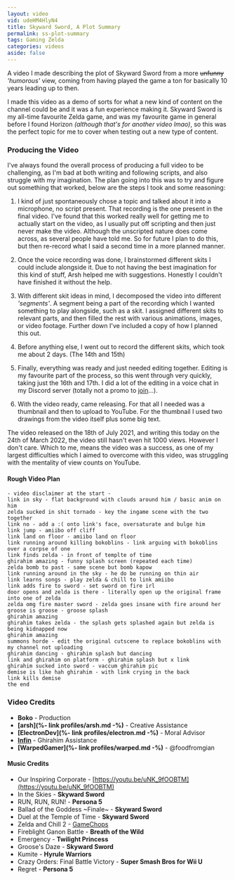 ```yaml
---
layout: video
vid: udeHM4HlyN4
title: Skyward Sword, A Plot Summary
permalink: ss-plot-summary
tags: Gaming Zelda
categories: videos
aside: false
---
```


A video I made describing the plot of Skyward Sword from a more ~~unfunny~~ *'humorous'* view, coming from having played the game a ton for basically 10 years leading up to then.

<!--more-->

I made this video as a demo of sorts for what a new kind of content on the channel could be and it was a fun experience making it.
Skyward Sword is my all-time favourite Zelda game, and was my favourite game in general before I found Horizon *(although that's for another video lmao)*, so this was the perfect topic for me to cover when testing out a new type of content.

### Producing the Video

I've always found the overall process of producing a full video to be challenging, as I'm bad at both writing and following scripts, and also struggle with my imagination.
The plan going into this was to try and figure out something that worked, below are the steps I took and some reasoning:

1.  I kind of just spontaneously chose a topic and talked about it into a microphone, no script present. That recording is the one present in the final video. I've found that this worked really well for getting me to actually start on the video, as I usually put off scripting and then just never make the video. Although the unscripted nature does come across, as several people have told me. So for future I plan to do this, but then re-record what I said a second time in a more planned manner.

2.  Once the voice recording was done, I brainstormed different skits I could include alongside it. Due to not having the best imagination for this kind of stuff, Arsh helped me with suggestions. Honestly I couldn't have finished it without the help.

3.  With different skit ideas in mind, I decomposed the video into different *'segments'*. A segment being a part of the recording which I wanted something to play alongside, such as a skit. I assigned different skits to relevant parts, and then filled the rest with various animations, images, or video footage. Further down I've included a copy of how I planned this out.

4.  Before anything else, I went out to record the different skits, which took me about 2 days. (The 14th and 15th)

5.  Finally, everything was ready and just needed editing together. Editing is my favourite part of the process, so this went through very quickly, taking just the 16th and 17th. I did a lot of the editing in a voice chat in my Discord server (totally not a promo to [join](/server)...).

6.  With the video ready, came releasing. For that all I needed was a thumbnail and then to upload to YouTube. For the thumbnail I used two drawings from the video itself plus some big text.

The video released on the 18th of July 2021, and writing this today on the 24th of March 2022, the video still hasn't even hit 1000 views. However I don't care. Which to me, means the video was a success, as one of my largest difficulties which I aimed to overcome with this video, was struggling with the mentality of view counts on YouTube.

#### Rough Video Plan

```
- video disclaimer at the start -
link in sky - flat background with clouds around him / basic anim on him
zelda sucked in shit tornado - key the ingame scene with the two together
link no - add a :( onto link's face, oversaturate and bulge him
link jump - amiibo off cliff
link land on floor - amiibo land on floor
link running around killing bokoblins - link arguing with bokoblins over a corpse of one
link finds zelda - in front of templte of time
ghirahim amazing - funny splash screen (repeated each time)
zelda bomb to past - same scene but bomb kapow
link running around in the sky - he do be running on thin air
link learns songs - play zelda & chill to link amiibo
link adds fire to sword - set sword on fire irl
door opens and zelda is there - literally open up the original frame into one of zelda
zelda omg fire master sword - zelda goes insane with fire around her
groose is groose - groose splash
ghirahim amazing
ghirahim takes zelda - the splash gets splashed again but zelda is being kidnapped now
ghirahim amazing
summons horde - edit the original cutscene to replace bokoblins with my channel not uploading
ghirahim dancing - ghirahim splash but dancing
link and ghirahim on platform - ghirahim splash but x link
ghirahim sucked into sword - vaccum ghirahim pic
demise is like hah ghirahim - with link crying in the back
link kills demise
the end
```

### Video Credits
- **Boko** - Production
- **[arsh](%- link profiles/arsh.md -%)** - Creative Assistance
- **[ElectronDev](%- link profiles/electron.md -%)** - Moral Advisor
- **[Infin](https://www.youtube.com/channel/UCPGzAE_H9aeTPj9KZTE9Flw)** - Ghirahim Assistance
- **[WarpedGamer](%- link profiles/warped.md -%)** - @foodfromgian

#### Music Credits
- Our Inspiring Corporate  -  [https://youtu.be/uNK_9fOOBTM](https://youtu.be/uNK_9fOOBTM)
- In the Skies  -  **Skyward Sword**
- RUN, RUN, RUN!  -  **Persona 5**
- Ballad of the Goddess ~Finale~  -  **Skyward Sword**
- Duel at the Temple of Time  -  **Skyward Sword**
- Zelda and Chill 2  -  [GameChops](https://gamechops.com/zelda-and-chill-2/)
- Fireblight Ganon Battle  -  **Breath of the Wild**
- Emergency  -  **Twilight Princess**
- Groose's Daze  -  **Skyward Sword**
- Kumite  -  **Hyrule Warriors**
- Crazy Orders: Final Battle Victory  -  **Super Smash Bros for Wii U**
- Regret  -  **Persona 5**
